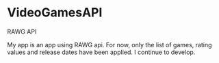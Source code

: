 # VideoGamesAPI
RAWG API


My app is an app using RAWG api. For now, only the list of games, rating values and release dates have been applied. I continue to develop.
